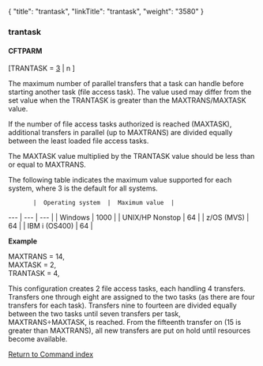 {
    "title": "trantask",
    "linkTitle": "trantask",
    "weight": "3580"
}<span id="trantask"></span>

### trantask

#### CFTPARM

\[TRANTASK = <u>3</u> | n \]

The maximum number of parallel transfers that a task can handle before starting another task (file access task). The value used may differ from the set value when the TRANTASK is greater than the MAXTRANS/MAXTASK value.

If the number of file access tasks authorized is reached (MAXTASK), additional transfers in parallel (up to MAXTRANS) are divided equally between the least loaded file access tasks.

The MAXTASK value multiplied by the TRANTASK value should be less than or equal to MAXTRANS.

The following table indicates the maximum value supported for each system, where 3 is the default for all systems.


           |  Operating system  |  Maximum value  |
 --- | --- | --- |
|  Windows  |  1000  |
|  UNIX/HP Nonstop  |  64  |
|  z/OS (MVS)  |  64  |
|  IBM i (OS400)  |  64  |


**Example**

MAXTRANS = 14,  
MAXTASK = 2,  
TRANTASK = 4,

This configuration creates 2 file access tasks, each handling 4 transfers. Transfers one through eight are assigned to the two tasks (as there are four transfers for each task). Transfers nine to fourteen are divided equally between the two tasks until seven transfers per task, MAXTRANS÷MAXTASK, is reached. From the fifteenth transfer on (15 is greater than MAXTRANS), all new transfers are put on hold until resources become available.

[Return to Command index](../../)
